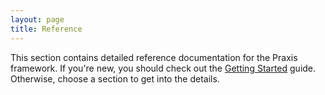 ```yaml
---
layout: page
title: Reference
---
```

This section contains detailed reference documentation for the Praxis
framework. If you're new, you should check out the [Getting
Started](../getting-started/) guide. Otherwise, choose a section to get into
the details.
